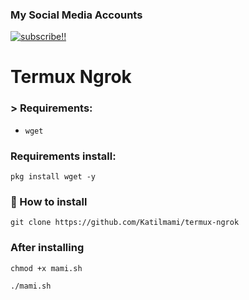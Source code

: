 

### My Social Media Accounts
[![subscribe!!](https://img.shields.io/badge/YouTube-%23FF0000.svg?logo=YouTube&logoColor=white)](https://youtube.com/@katilmami1473) 


# Termux Ngrok


### > Requirements:

 - `wget`

### Requirements install:

`pkg install wget -y`

### 📌 How to install

`git clone https://github.com/Katilmami/termux-ngrok`

### After installing

`chmod +x mami.sh`

`./mami.sh`






